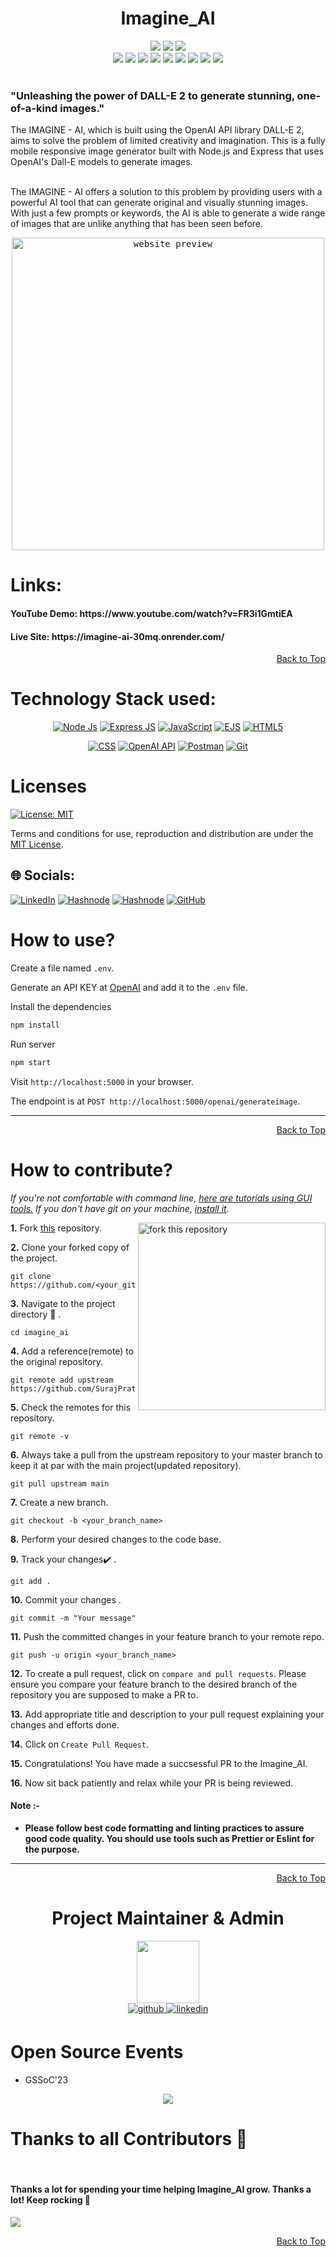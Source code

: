 <h1 align="center" >Imagine_AI</h1>
<div id="top">
<div align="center">
<img src="https://forthebadge.com/images/badges/built-with-love.svg" />
<img src="https://forthebadge.com/images/badges/uses-brains.svg" />
<img src="https://forthebadge.com/images/badges/powered-by-responsibility.svg" />
  <br>
  <img src="https://img.shields.io/github/repo-size/SurajPratap10/Imagine_AI?style=for-the-badge" />
  <img src="https://img.shields.io/github/issues/SurajPratap10/Imagine_AI?style=for-the-badge" />
    <img src="https://img.shields.io/github/issues-closed-raw/SurajPratap10/Imagine_AI?style=for-the-badge" />
    <img src="https://img.shields.io/github/last-commit/SurajPratap10/Imagine_AI?style=for-the-badge" />
    <img src="https://img.shields.io/github/issues-pr/SurajPratap10/Imagine_AI?style=for-the-badge" />
    <img src="https://img.shields.io/github/issues-pr-closed-raw/SurajPratap10/Imagine_AI?style=for-the-badge" />
    <img src="https://img.shields.io/github/forks/SurajPratap10/Imagine_AI?style=for-the-badge" />
    <img src="https://img.shields.io/github/stars/SurajPratap10/Imagine_AI?style=for-the-badge" />
    <img src="https://img.shields.io/github/contributors-anon/SurajPratap10/Imagine_AI?style=for-the-badge" />
  </div>
<br>

<h3>"Unleashing the power of DALL-E 2 to generate stunning, one-of-a-kind images."</h3>
The IMAGINE - AI, which is built using the OpenAI API library DALL-E 2, aims to solve the problem of limited creativity and imagination. This is a fully mobile responsive image generator built with Node.js and Express that uses OpenAI's Dall-E models to generate images.

<br>The IMAGINE - AI offers a solution to this problem by providing users with a powerful AI tool that can generate original and visually stunning images. With just a few prompts or keywords, the AI is able to generate a wide range of images that are unlike anything that has been seen before.

<p align="center">
  <kbd>
  <img src="cover.webp" alt="website preview" width="500" />
  </kbd>
</p>

# Links:

<h4> YouTube Demo: https://www.youtube.com/watch?v=FR3i1GmtiEA </h4>
<h4> Live Site: https://imagine-ai-30mq.onrender.com/ </h4>
<p align="right"><a href="#top">Back to Top</a></p>
  
# Technology Stack used:

<div align=center>

[![Node Js](https://img.shields.io/badge/Node%20js-339933?style=for-the-badge&logo=nodedotjs&logoColor=white)](https://nodejs.org/en/docs/guides)
[![Express JS](https://img.shields.io/badge/Express%20js-000000?style=for-the-badge&logo=express&logoColor=white)](https://expressjs.com/en/guide/routing.html)
[![JavaScript](https://img.shields.io/badge/JavaScript-323330?style=for-the-badge&logo=javascript&logoColor=F7DF1E)](https://developer.mozilla.org/en-US/docs/Learn/JavaScript)
[![EJS](https://img.shields.io/badge/EJS-A91E50?style=for-the-badge&logo=javascript&logoColor=white)](https://ejs.co)
[![HTML5](https://img.shields.io/badge/HTML5-E34F26?style=for-the-badge&logo=html5&logoColor=white)](https://developer.mozilla.org/en-US/docs/Web/HTML)

[![CSS](https://img.shields.io/badge/CSS3-1572B6?style=for-the-badge&logo=css3&logoColor=white)](https://developer.mozilla.org/en-US/docs/Web/CSS)
[![OpenAI API](https://img.shields.io/badge/OpenAI%20API-75A99C?style=for-the-badge&logo=openai&logoColor=white)](https://platform.openai.com/docs/introduction)
[![Postman](https://img.shields.io/badge/Postman-FF6C37?style=for-the-badge&logo=Postman&logoColor=white)](https://learning.postman.com/docs/introduction/overview/)
[![Git](https://img.shields.io/badge/GIT-E44C30?style=for-the-badge&logo=git&logoColor=white)](https://docs.github.com/en/get-started/using-git/about-git)

</div>

# Licenses

[![License: MIT](https://img.shields.io/badge/License-MIT-yellow.svg?style=for-the-badge)](https://opensource.org/licenses/MIT)

Terms and conditions for use, reproduction and distribution are under the [MIT License](https://opensource.org/license/mit/).

## 🌐 Socials:

[![LinkedIn](https://img.shields.io/badge/LinkedIn-0A66C2.svg?style=for-the-badge&logo=LinkedIn&logoColor=white)](https://www.linkedin.com/in/suraj-pratap-948a92225/)
[![Hashnode](https://img.shields.io/badge/Gmail-D14836?style=for-the-badge&logo=gmail&logoColor=white)](surajpratap20002003@gmail.com)
[![Hashnode](https://img.shields.io/badge/Hashnode-2962FF?style=for-the-badge&logo=hashnode&logoColor=white)](https://hashnode.com/@SurajPratap10)
[![GitHub](https://img.shields.io/badge/GitHub-100000?style=for-the-badge&logo=github&logoColor=white)]()

# How to **use**?

Create a file named `.env`.

Generate an API KEY at [OpenAI](https://beta.openai.com/) and add it to the `.env` file.

Install the dependencies

```bash
npm install
```

Run server

```bash
npm start
```

Visit `http://localhost:5000` in your browser.

The endpoint is at `POST http://localhost:5000/openai/generateimage`.

<hr>
  <p align="right"><a href="#top">Back to Top</a></p>

# How to **contribute**?

_If you're not comfortable with command line, [here are tutorials using GUI tools.](#tutorials-using-other-tools)_
_If you don't have git on your machine, [install it](https://help.github.com/articles/set-up-git/)._

<img align="right" width="300" src="https://firstcontributions.github.io/assets/Readme/fork.png" alt="fork this repository" />

**1.** Fork [this](https://github.com/SurajPratap10/Imagine_AI) repository.

**2.** Clone your forked copy of the project.

```
git clone  https://github.com/<your_github_username>/Imagine_AI
```

**3.** Navigate to the project directory :file_folder: .

```
cd imagine_ai
```

**4.** Add a reference(remote) to the original repository.

```
git remote add upstream  https://github.com/SurajPratap10/Imagine_AI
```

**5.** Check the remotes for this repository.

```
git remote -v
```

**6.** Always take a pull from the upstream repository to your master branch to keep it at par with the main project(updated repository).

```
git pull upstream main
```

**7.** Create a new branch.

```
git checkout -b <your_branch_name>
```

**8.** Perform your desired changes to the code base.

**9.** Track your changes:heavy_check_mark: .

```
git add .
```

**10.** Commit your changes .

```
git commit -m "Your message"
```

**11.** Push the committed changes in your feature branch to your remote repo.

```
git push -u origin <your_branch_name>
```

**12.** To create a pull request, click on `compare and pull requests`. Please ensure you compare your feature branch to the desired branch of the repository you are supposed to make a PR to.

**13.** Add appropriate title and description to your pull request explaining your changes and efforts done.

**14.** Click on `Create Pull Request`.

**15.** Congratulations! You have made a succsessful PR to the Imagine_AI.<br>

**16.** Now sit back patiently and relax while your PR is being reviewed.

#### Note :-

- **Please follow best code formatting and linting practices to assure good code quality. You should use tools such as Prettier or Eslint for the purpose.**

<hr>
<p align="right"><a href="#top">Back to Top</a></p>

<h1 align=center> Project Maintainer & Admin </h1>
<p align="center"> <a href="https://github.com/SurajPratap10"><img src="https://avatars.githubusercontent.com/u/92919173?v=4" width=100px height=100px /></a><br>
<a href="https://github.com/SurajPratap10" target="_blank">
<img src=https://img.shields.io/badge/github-%2324292e.svg?&style=for-the-badge&logo=github&logoColor=white alt=github style="margin-bottom: 5px;" />
</a>
<a href="https://www.linkedin.com/in/suraj-pratap-948a92225/" target="_blank">
<img src=https://img.shields.io/badge/linkedin-%231E77B5.svg?&style=for-the-badge&logo=linkedin&logoColor=white alt=linkedin style="margin-bottom: 5px;" />
</a>
  
 # Open Source Events
  - GSSoC'23
  
<p align="center"> 
<img src= https://github.com/SurajPratap10/Imagine_AI/assets/92919173/3f546e37-be43-4884-88c1-a87eeeaeb92c />
</p>

# Thanks to all Contributors 💪

<br>

<h4>Thanks a lot for spending your time helping Imagine_AI grow. Thanks a lot! Keep rocking 🍻 </h4>

<a href="https://github.com/SurajPratap10/Imagine_AI/graphs/contributors"><img src="https://contrib.rocks/image?repo=SurajPratap10/Imagine_AI"></a>

  <p align="right"><a href="#top">Back to Top</a></p>
  </div>
